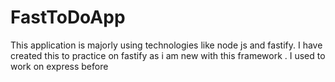 # FastToDoApp
This application is majorly using technologies like node js and fastify. I have created this to practice on fastify as i am new with this framework . I used to work on express before 
